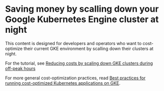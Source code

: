 # Saving money by scalling down your Google Kubernetes Engine cluster at night

This content is designed for developers and operators who want to cost-optimize their current GKE environment by scalling down their clusters at night. 

For the tutorial, see [Reducing costs by scaling down GKE clusters during off-peak hours](https://cloud.google.com/architecture/reducing-costs-by-scaling-down-gke-off-hours)

For more general cost-optimization practices, read [Best practices for running cost-optimized Kubernetes applications on GKE](https://cloud.google.com/solutions/best-practices-for-running-cost-effective-kubernetes-applications-on-gke).
